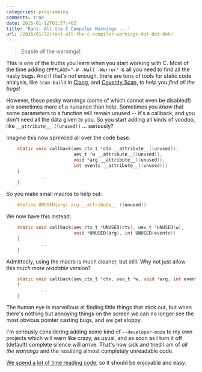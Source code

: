 ```yaml
---
categories: programming
comments: true
date: 2015-01-12T01:57:40Z
title: 'Rant: All the C Compiler Warnings ...'
url: /2015/01/12/rant-all-the-c-compiler-warnings-dot-dot-dot/
---
```


> Enable *all* the warnings!

This is one of the truths you learn when you start working with C.  Most
of the time adding `CPPFLAGS="-W -Wall -Werror"` is all you need to find
all the nasty bugs.  And if that's not enough, there are tons of tools
for static code analysis, like `scan-build` in
[Clang](http://clang-analyzer.llvm.org/scan-build.html), and
[Coverity Scan](https://scan.coverity.com/), to help you *find all the
bugs*!

However, these pesky warnings (some of which cannot even be disabled!)
are sometimes more of a nuisance than help.  Sometimes you *know* that
some parameters to a function will remain unused -- it's a callback, and
you don't need all the data given to you.  So you start adding all kinds
of voodoo, like `__attribute__ ((unused))` ... seriously?

<!--more-->

Imagine this now sprinkled all over the code base.

```C
    static void callback(uev_ctx_t *ctx __attribute__((unused)),
                         uev_t *w __attribute__((unused)),
                         void *arg __attribute__((unused)),
                         int events __attribute__((unused)))
    {
            ...
    }
```

So you make small macros to help out:

```C
    #define UNUSED(arg) arg __attribute__ ((unused))
```

We now have this instead:

```C
    static void callback(uev_ctx_t *UNUSED(ctx), uev_t *UNUSED(w),
                         void *UNUSED(arg), int UNUSED(events))
    {
            ...
    }
```

Admittedly, using the macro is much cleaner, but still.  Why not just
allow this *much more readable* version?

```C
    static void callback(uev_ctx_t *ctx, uev_t *w, void *arg, int events)
    {
            ...
    }
```

The human eye is marvellous at finding little things that stick out,
but when there's nothing but annoying things on the screen we can no
longer see the most obvious pointer casting bugs, and we get sloppy.

I'm seriously considering adding some kind of `--developer-mode` to my
own projects which will warn like crazy, as usual, and as soon as I turn
it off (default) complete silence will arrive.  That's how sick and
tired I am of *all the warnings* and the resulting almost completely
unreadable code.

[We spend a lot of time reading code](http://blog.codinghorror.com/when-understanding-means-rewriting/),
so it should be enjoyable and easy.



